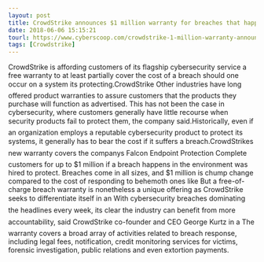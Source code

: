 ```yaml
---
layout: post
title: CrowdStrike announces $1 million warranty for breaches that happen under its watch
date: 2018-06-06 15:15:21
tourl: https://www.cyberscoop.com/crowdstrike-1-million-warranty-announcement/?category_news=technology
tags: [Crowdstrike]
---
```

CrowdStrike is affording customers of its flagship cybersecurity service a free warranty to at least partially cover the cost of a breach should one occur on a system its protecting.CrowdStrike Other industries have long offered product warranties to assure customers that the products they purchase will function as advertised. This has not been the case in cybersecurity, where customers generally have little recourse when security products fail to protect them, the company said.Historically, even if an organization employs a reputable cybersecurity product to protect its systems, it generally has to bear the cost if it suffers a breach.CrowdStrikes new warranty covers the companys Falcon Endpoint Protection Complete customers for up to $1 million if a breach happens in the environment was hired to protect. Breaches come in all sizes, and $1 million is chump change compared to the cost of responding to behemoth ones like But a free-of-charge breach warranty is nonetheless a unique offering as CrowdStrike seeks to differentiate itself in an With cybersecurity breaches dominating the headlines every week, its clear the industry can benefit from more accountability, said CrowdStrike co-founder and CEO George Kurtz in a The warranty covers a broad array of activities related to breach response, including legal fees, notification, credit monitoring services for victims, forensic investigation, public relations and even extortion payments.